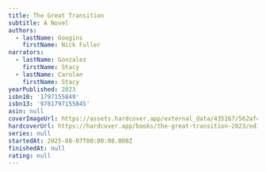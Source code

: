 ```yaml
---
title: The Great Transition
subtitle: A Novel
authors:
  - lastName: Googins
    firstName: Nick Fuller
narrators:
  - lastName: Gonzalez
    firstName: Stacy
  - lastName: Carolan
    firstName: Stacy
yearPublished: 2023
isbn10: '1797155849'
isbn13: '9781797155845'
asin: null
coverImageUrl: https://assets.hardcover.app/external_data/435167/562af463288aa2d70229eed4265deb550f032a93.jpeg
hardcoverUrl: https://hardcover.app/books/the-great-transition-2023/editions/32034318
series: null
startedAt: 2025-08-07T00:00:00.000Z
finishedAt: null
rating: null
---
```


